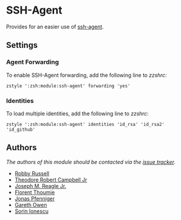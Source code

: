 SSH-Agent
=========

Provides for an easier use of [ssh-agent][1].

Settings
--------

### Agent Forwarding

To enable SSH-Agent forwarding, add the following line to *zzshrc*:

    zstyle ':zsh:module:ssh-agent' forwarding 'yes'

### Identities

To load multiple identities, add the following line to *zzshrc*:

    zstyle ':zsh:module:ssh-agent' identities 'id_rsa' 'id_rsa2' 'id_github'

Authors
-------

*The authors of this module should be contacted via the [issue tracker][2].*

  - [Robby Russell](https://github.com/robbyrussell)
  - [Theodore Robert Campbell Jr](https://github.com/trcjr)
  - [Joseph M. Reagle Jr.](https://github.com/reagle)
  - [Florent Thoumie](https://github.com/flz)
  - [Jonas Pfenniger](https://github.com/zimbatm)
  - [Gareth Owen](https://github.com/gwjo)
  - [Sorin Ionescu](https://github.com/sorin-ionescu)

[1]: http://www.openbsd.org/cgi-bin/man.cgi?query=ssh-agent&sektion=1
[2]: https://github.com/sorin-ionescu/zsh/issues

